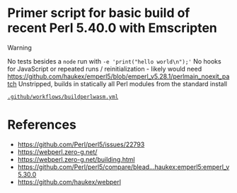 # Primer script for basic build of recent Perl 5.40.0 with Emscripten
> [!WARNING]
> No tests besides a `node` run with `-e 'print("hello world\n");'`
> No hooks for JavaScript or repeated runs / reinitialization - likely would need https://github.com/haukex/emperl5/blob/emperl_v5.28.1/perlmain_noexit_patch
> Unstripped, builds in statically all Perl modules from the standard install

[`.github/workflows/buildperlwasm.yml`](.github/workflows/buildperlwasm.yml)

# References
- https://github.com/Perl/perl5/issues/22793
- https://webperl.zero-g.net/
- https://webperl.zero-g.net/building.html
- https://github.com/Perl/perl5/compare/blead...haukex:emperl5:emperl_v5.30.0
- https://github.com/haukex/webperl
